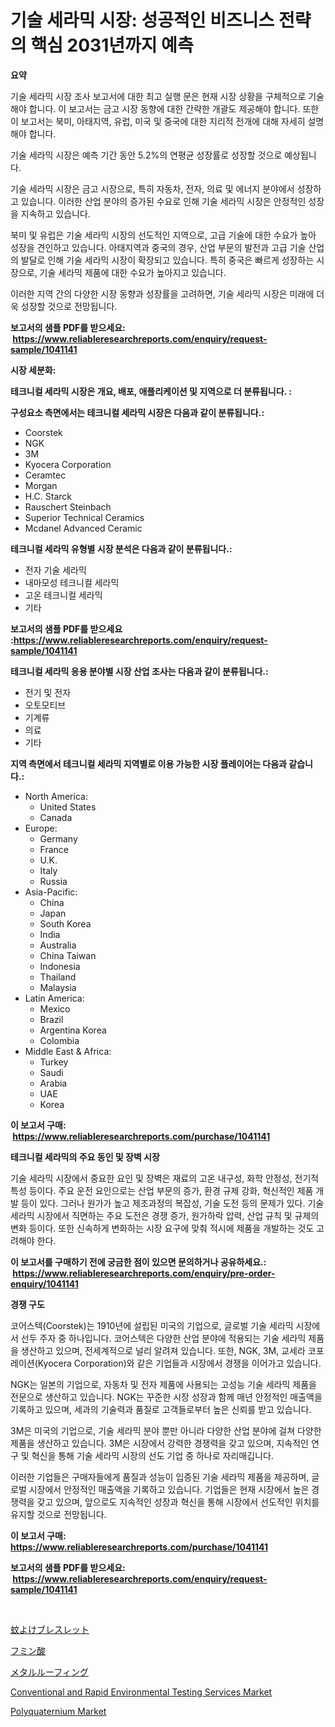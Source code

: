 <p><h1>기술 세라믹 시장: 성공적인 비즈니스 전략의 핵심 2031년까지 예측</h1></p><p><strong>요약</strong></p>
<p><p>기술 세라믹 시장 조사 보고서에 대한 최고 실행 문은 현재 시장 상황을 구체적으로 기술해야 합니다. 이 보고서는 금고 시장 동향에 대한 간략한 개괄도 제공해야 합니다. 또한 이 보고서는 북미, 아태지역, 유럽, 미국 및 중국에 대한 지리적 전개에 대해 자세히 설명해야 합니다.</p><p>기술 세라믹 시장은 예측 기간 동안 5.2%의 연평균 성장률로 성장할 것으로 예상됩니다.</p><p>기술 세라믹 시장은 금고 시장으로, 특히 자동차, 전자, 의료 및 에너지 분야에서 성장하고 있습니다. 이러한 산업 분야의 증가된 수요로 인해 기술 세라믹 시장은 안정적인 성장을 지속하고 있습니다.</p><p>북미 및 유럽은 기술 세라믹 시장의 선도적인 지역으로, 고급 기술에 대한 수요가 높아 성장을 견인하고 있습니다. 아태지역과 중국의 경우, 산업 부문의 발전과 고급 기술 산업의 발달로 인해 기술 세라믹 시장이 확장되고 있습니다. 특히 중국은 빠르게 성장하는 시장으로, 기술 세라믹 제품에 대한 수요가 높아지고 있습니다.</p><p>이러한 지역 간의 다양한 시장 동향과 성장률을 고려하면, 기술 세라믹 시장은 미래에 더욱 성장할 것으로 전망됩니다.</p></p>
<p><strong>보고서의 샘플 PDF를 받으세요: &nbsp;<a href="https://www.reliableresearchreports.com/enquiry/request-sample/1041141">https://www.reliableresearchreports.com/enquiry/request-sample/1041141</a></strong></p>
<p><strong>시장 세분화:</strong></p>
<p><strong> 테크니컬 세라믹 시장은 개요, 배포, 애플리케이션 및 지역으로 더 분류됩니다. :</strong></p>
<p><strong>구성요소 측면에서는 테크니컬 세라믹 시장은 다음과 같이 분류됩니다.:</strong></p>
<p><ul><li>Coorstek</li><li>NGK</li><li>3M</li><li>Kyocera Corporation</li><li>Ceramtec</li><li>Morgan</li><li>H.C. Starck</li><li>Rauschert Steinbach</li><li>Superior Technical Ceramics</li><li>Mcdanel Advanced Ceramic</li></ul></p>
<p><strong> 테크니컬 세라믹 유형별 시장 분석은 다음과 같이 분류됩니다.:</strong></p>
<p><ul><li>전자 기술 세라믹</li><li>내마모성 테크니컬 세라믹</li><li>고온 테크니컬 세라믹</li><li>기타</li></ul></p>
<p><strong>보고서의 샘플 PDF를 받으세요 :<a href="https://www.reliableresearchreports.com/enquiry/request-sample/1041141">https://www.reliableresearchreports.com/enquiry/request-sample/1041141</a></strong></p>
<p><strong> 테크니컬 세라믹 응용 분야별 시장 산업 조사는 다음과 같이 분류됩니다.:</strong></p>
<p><ul><li>전기 및 전자</li><li>오토모티브</li><li>기계류</li><li>의료</li><li>기타</li></ul></p>
<p><strong>지역 측면에서 테크니컬 세라믹 지역별로 이용 가능한 시장 플레이어는 다음과 같습니다.:</strong></p>
<p><ul>
    <li>
        North America:
        <ul>
            <li>United States</li>
            <li>Canada</li>
        </ul>
    </li>
    <li>
        Europe:
        <ul>
            <li>Germany</li>
            <li>France</li>
            <li>U.K.</li>
            <li>Italy</li>
            <li>Russia</li>
        </ul>
    </li>
    <li>
        Asia-Pacific:
        <ul>
            <li>China</li>
            <li>Japan</li>
            <li>South Korea</li>
            <li>India</li>
            <li>Australia</li>
            <li>China Taiwan</li>
            <li>Indonesia</li>
            <li>Thailand</li>
            <li>Malaysia</li>
        </ul>
    </li>
    <li>
        Latin America:
        <ul>
            <li>Mexico</li>
            <li>Brazil</li>
            <li>Argentina Korea</li>
            <li>Colombia</li>
        </ul>
    </li>
    <li>
        Middle East & Africa:
        <ul>
            <li>Turkey</li>
            <li>Saudi</li>
            <li>Arabia</li>
            <li>UAE</li>
            <li>Korea</li>
        </ul>
    </li>
    </ul></p>
<p><strong>이 보고서 구매: &nbsp;<a href="https://www.reliableresearchreports.com/purchase/1041141">https://www.reliableresearchreports.com/purchase/1041141</a></strong></p>
<p><strong>테크니컬 세라믹의 주요 동인 및 장벽 시장</strong></p>
<p><p>기술 세라믹 시장에서 중요한 요인 및 장벽은 재료의 고온 내구성, 화학 안정성, 전기적 특성 등이다. 주요 운전 요인으로는 산업 부문의 증가, 환경 규제 강화, 혁신적인 제품 개발 등이 있다. 그러나 원가가 높고 제조과정의 복잡성, 기술 도전 등의 문제가 있다. 기술 세라믹 시장에서 직면하는 주요 도전은 경쟁 증가, 원가하락 압력, 산업 규칙 및 규제의 변화 등이다. 또한 신속하게 변화하는 시장 요구에 맞춰 적시에 제품을 개발하는 것도 고려해야 한다.</p></p>
<p><strong>이 보고서를 구매하기 전에 궁금한 점이 있으면 문의하거나 공유하세요.: &nbsp;<a href="https://www.reliableresearchreports.com/enquiry/pre-order-enquiry/1041141">https://www.reliableresearchreports.com/enquiry/pre-order-enquiry/1041141</a></strong></p>
<p><strong>경쟁 구도</strong></p>
<p><p>코어스텍(Coorstek)는 1910년에 설립된 미국의 기업으로, 글로벌 기술 세라믹 시장에서 선두 주자 중 하나입니다. 코어스텍은 다양한 산업 분야에 적용되는 기술 세라믹 제품을 생산하고 있으며, 전세계적으로 널리 알려져 있습니다. 또한, NGK, 3M, 교세라 코포레이션(Kyocera Corporation)와 같은 기업들과 시장에서 경쟁을 이어가고 있습니다.</p><p>NGK는 일본의 기업으로, 자동차 및 전자 제품에 사용되는 고성능 기술 세라믹 제품을 전문으로 생산하고 있습니다. NGK는 꾸준한 시장 성장과 함께 매년 안정적인 매출액을 기록하고 있으며, 세과의 기술력과 품질로 고객들로부터 높은 신뢰를 받고 있습니다.</p><p>3M은 미국의 기업으로, 기술 세라믹 분야 뿐만 아니라 다양한 산업 분야에 걸쳐 다양한 제품을 생산하고 있습니다. 3M은 시장에서 강력한 경쟁력을 갖고 있으며, 지속적인 연구 및 혁신을 통해 기술 세라믹 시장의 선도 기업 중 하나로 자리매깁니다.</p><p>이러한 기업들은 구매자들에게 품질과 성능이 입증된 기술 세라믹 제품을 제공하며, 글로벌 시장에서 안정적인 매출액을 기록하고 있습니다. 기업들은 현재 시장에서 높은 경쟁력을 갖고 있으며, 앞으로도 지속적인 성장과 혁신을 통해 시장에서 선도적인 위치를 유지할 것으로 전망됩니다.</p></p>
<p><strong>이 보고서 구매: &nbsp; <a href="https://www.reliableresearchreports.com/purchase/1041141">https://www.reliableresearchreports.com/purchase/1041141</a></strong></p>
<p><strong>보고서의 샘플 PDF를 받으세요: &nbsp;<a href="https://www.reliableresearchreports.com/enquiry/request-sample/1041141">https://www.reliableresearchreports.com/enquiry/request-sample/1041141</a></strong><strong></strong></p>
<p>&nbsp;</p>
<p><p><a href="https://medium.com/@mikedeckw2023/2024%E5%B9%B4%E3%81%8B%E3%82%892031%E5%B9%B4%E3%81%BE%E3%81%A7%E3%81%AE%E6%9C%9F%E9%96%93%E3%81%AE%E8%9A%8A%E3%82%88%E3%81%91%E3%83%96%E3%83%AC%E3%82%B9%E3%83%AC%E3%83%83%E3%83%88%E5%B8%82%E5%A0%B4%E5%88%86%E6%9E%90%E3%81%A8%E3%82%B5%E3%82%A4%E3%82%BA%E3%81%AE%E4%BA%88%E6%B8%AC-ec98bd8742d3">蚊よけブレスレット</a></p><p><a href="https://github.com/oafhukehf4709715/Market-Research-Report-List-1/blob/main/2678951188981.md">フミン酸</a></p><p><a href="https://medium.com/@mikedeckw2023/%E3%83%A1%E3%82%BF%E3%83%AB%E5%B1%8B%E6%A0%B9%E5%B8%82%E5%A0%B4-%E3%82%BF%E3%82%A4%E3%83%97-%E3%82%A2%E3%83%97%E3%83%AA%E3%82%B1%E3%83%BC%E3%82%B7%E3%83%A7%E3%83%B3-%E3%81%8A%E3%82%88%E3%81%B3%E5%9C%B0%E7%90%86%E3%81%AB%E3%82%88%E3%82%8B%E5%8C%85%E6%8B%AC%E7%9A%84%E3%81%AA%E8%A9%95%E4%BE%A1-d3f75e7a450d">メタルルーフィング</a></p><p><a href="https://nifty-kite-d51.notion.site/Conventional-and-Rapid-Environmental-Testing-Services-Market-Size-Market-Share-and-Global-Market-An-f377034fedb64ff3b301b3241cb433b1">Conventional and Rapid Environmental Testing Services Market</a></p><p><a href="https://issuu.com/reportprime-2/docs/polyquaternium-market-size-2030.pptx">Polyquaternium Market</a></p></p>
